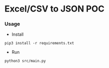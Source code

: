 # Excel/CSV to JSON POC

### Usage

* Install
```
pip3 install -r requirements.txt
```

* Run
```
python3 src/main.py
```
